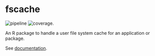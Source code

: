 # fscache

![pipeline](https://gitlab.com/dbapis/r-fscache/badges/release/pipeline.svg?ignore_skipped=true)
![coverage](https://gitlab.com/dbapis/r-fscache/badges/release/coverage.svg?ignore_skipped=true).

An R package to handle a user file system cache for an application or package.

See [documentation](https://dbapis.gitlab.io/r-fscache/index.html).
